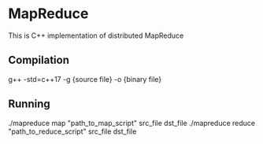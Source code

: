 # MapReduce
This is C++ implementation of distributed MapReduce

## Compilation
g++ -std=c++17 -g {source file} -o {binary file}

## Running
./mapreduce map "path_to_map_script" src_file dst_file
./mapreduce reduce "path_to_reduce_script" src_file dst_file
